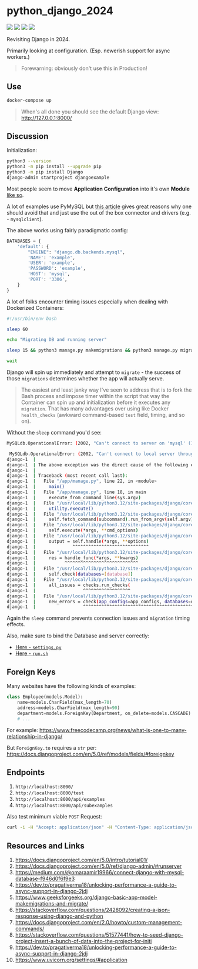 # python_django_2024

[![](https://img.shields.io/badge/Python-3.12.3-yellow.svg)](https://www.python.org/downloads/) [![](https://img.shields.io/badge/Docker-blue.svg)](https://www.docker.com/) [![](https://img.shields.io/badge/Bitnami-MySQL-red.svg)](https://hub.docker.com/r/bitnami/mysql) [![](https://img.shields.io/badge/Django-5.0.6-green.svg)](https://www.djangoproject.com/) 

Revisiting Django in 2024.

Primarily looking at configuration. (Esp. newerish support for async workers.)

> Forewarning: obviously don't use this in Production!

## Use

```bash
docker-compose up
```

> When's all done you should see the default Django view: http://127.0.0.1:8000/

## Discussion

Initialization:

```bash
python3 --version
python3 -m pip install --upgrade pip
python3 -m pip install Django
django-admin startproject djangoexample
```

Most people seem to move **Application Configuration** into it's own **Module** [like so](./django/djangoexample/config/).

A lot of examples use PyMySQL but [this article](https://adamj.eu/tech/2020/02/04/how-to-use-pymysql-with-django/) gives great reasons why one should avoid that and just use the out of the box connector and drivers (e.g. - `mysqlclient`).

The above works using fairly paradigmatic config:

```python
DATABASES = {
    'default': {
        "ENGINE": "django.db.backends.mysql",
        'NAME': 'example',
        'USER': 'example',
        'PASSWORD': 'example',
        'HOST': 'mysql',
        'PORT': '3306',
    }
}
```

A lot of folks encounter timing issues especially when dealing with Dockerized Containers:

```bash
#!/usr/bin/env bash

sleep 60

echo "Migrating DB and running server"

sleep 15 && python3 manage.py makemigrations && python3 manage.py migrate && python3 manage.py runserver 0.0.0.0:8000 &

wait
```

Django will spin up immediately and attempt to `migrate` - the success of those `migrations` determines whether the app will actually serve. 

> The easiest and least janky way I've seen to address that is to fork the Bash process and impose timer within the script that way the Container can spin up and initialization before it executes any `migration`. That has many advantages over using like Docker `health_checks` (awkward command-based `test` field, timing, and so on).

Without the `sleep` command you'd see:

```bash
MySQLdb.OperationalError: (2002, "Can't connect to server on 'mysql' (115)")
```
```bash
 MySQLdb.OperationalError: (2002, "Can't connect to local server through socket '/run/mysqld/mysqld.sock' (2)")
django-1  |
django-1  | The above exception was the direct cause of the following exception:
django-1  |
django-1  | Traceback (most recent call last):
django-1  |   File "/app/manage.py", line 22, in <module>
django-1  |     main()
django-1  |   File "/app/manage.py", line 18, in main
django-1  |     execute_from_command_line(sys.argv)
django-1  |   File "/usr/local/lib/python3.12/site-packages/django/core/management/__init__.py", line 442, in execute_from_command_line
django-1  |     utility.execute()
django-1  |   File "/usr/local/lib/python3.12/site-packages/django/core/management/__init__.py", line 436, in execute
django-1  |     self.fetch_command(subcommand).run_from_argv(self.argv)
django-1  |   File "/usr/local/lib/python3.12/site-packages/django/core/management/base.py", line 413, in run_from_argv
django-1  |     self.execute(*args, **cmd_options)
django-1  |   File "/usr/local/lib/python3.12/site-packages/django/core/management/base.py", line 459, in execute
django-1  |     output = self.handle(*args, **options)
django-1  |              ^^^^^^^^^^^^^^^^^^^^^^^^^^^^^
django-1  |   File "/usr/local/lib/python3.12/site-packages/django/core/management/base.py", line 107, in wrapper
django-1  |     res = handle_func(*args, **kwargs)
django-1  |           ^^^^^^^^^^^^^^^^^^^^^^^^^^^^
django-1  |   File "/usr/local/lib/python3.12/site-packages/django/core/management/commands/migrate.py", line 100, in handle
django-1  |     self.check(databases=[database])
django-1  |   File "/usr/local/lib/python3.12/site-packages/django/core/management/base.py", line 486, in check
django-1  |     all_issues = checks.run_checks(
django-1  |                  ^^^^^^^^^^^^^^^^^^
django-1  |   File "/usr/local/lib/python3.12/site-packages/django/core/checks/registry.py", line 88, in run_checks
django-1  |     new_errors = check(app_configs=app_configs, databases=databases)
django-1  |                  ^^^^^^^^^^^^^^^^^^^^^^^^^^^^^^^^^^^^^^^^^^^^^^^^^^^
```
Again the `sleep` command prevents connection issues and `migration` timing effects.

Also, make sure to bind the Database and server correctly:

* [Here - `settings.py`](django/djangoexample/config/settings.py)
* [Here - `run.sh`](django/run.sh)

## Foreign Keys

Many websites have the following kinds of examples:

```python
class Employee(models.Model):
    name=models.CharField(max_length=70)
    address=models.CharField(max_length=90)
    department=models.ForeignKey(Department, on_delete=models.CASCADE)
    # ...
```

For example: https://www.freecodecamp.org/news/what-is-one-to-many-relationship-in-django/

But `ForeignKey.to` requires a `str` per: https://docs.djangoproject.com/en/5.0/ref/models/fields/#foreignkey

## Endpoints

1. `http://localhost:8000/`
1. `http://localhost:8000/test`
1. `http://localhost:8000/api/examples`
1. `http://localhost:8000/api/subexamples`

Also test minimum viable `POST` Request:

```bash
curl -i -H "Accept: application/json" -H "Content-Type: application/json" -X POST "http://localhost:8000/api/examples/create" -d '{"name": "example"}' --insecure
```

## Resources and Links

1. https://docs.djangoproject.com/en/5.0/intro/tutorial01/
2. https://docs.djangoproject.com/en/5.0/ref/django-admin/#runserver
3. https://medium.com/@omaraamir19966/connect-django-with-mysql-database-f946d0f6f9e3
4. https://dev.to/pragativerma18/unlocking-performance-a-guide-to-async-support-in-django-2jdj
5. https://www.geeksforgeeks.org/django-basic-app-model-makemigrations-and-migrate/
6. https://stackoverflow.com/questions/2428092/creating-a-json-response-using-django-and-python
7. https://docs.djangoproject.com/en/2.0/howto/custom-management-commands/
8. https://stackoverflow.com/questions/51577441/how-to-seed-django-project-insert-a-bunch-of-data-into-the-project-for-initi
9. https://dev.to/pragativerma18/unlocking-performance-a-guide-to-async-support-in-django-2jdj
10. https://www.uvicorn.org/settings/#application
